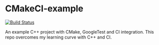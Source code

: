CMakeCI-example
===============

[![Build Status](https://travis-ci.org/zapstar/CMakeCI-example.svg?branch=master)](https://travis-ci.org/zapstar/CMakeCI-example)

An example C++ project with CMake, GoogleTest and CI integration. This repo overcomes my learning curve with C++ and CI.
